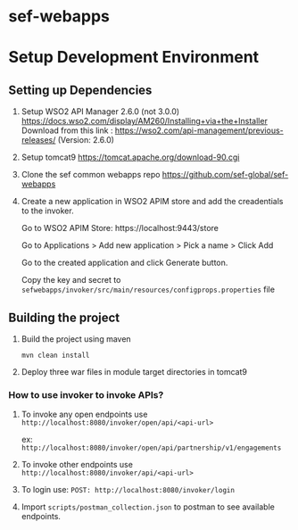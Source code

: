 # sef-webapps

# Setup Development Environment

## Setting up Dependencies
1. Setup WSO2 API Manager 2.6.0  (not 3.0.0)
    https://docs.wso2.com/display/AM260/Installing+via+the+Installer
    Download from this link : https://wso2.com/api-management/previous-releases/ (Version: 2.6.0) 
2. Setup tomcat9 https://tomcat.apache.org/download-90.cgi
3. Clone the sef common webapps repo https://github.com/sef-global/sef-webapps
4. Create a new application in WSO2 APIM store and add the creadentials to the invoker.
    
    Go to WSO2 APIM Store: https://localhost:9443/store
    
    Go to Applications > Add new application > Pick a name > Click Add
    
    Go to the created application and click Generate button.
    
    Copy the key and secret to `sefwebapps/invoker/src/main/resources/configprops.properties` file
    

## Building the project

1. Build the project using maven
    ```$xslt
    mvn clean install
    ```
2. Deploy three war files in module target directories in tomcat9


### How to use invoker to invoke APIs?
1. To invoke any open endpoints use `http://localhost:8080/invoker/open/api/<api-url>`

    ex: `http://localhost:8080/invoker/open/api/partnership/v1/engagements`
    
2. To invoke other endpoints use `http://localhost:8080/invoker/api/<api-url>`
3. To login use:
    `POST: http://localhost:8080/invoker/login`
4. Import  `scripts/postman_collection.json` to postman to see available endpoints.    

